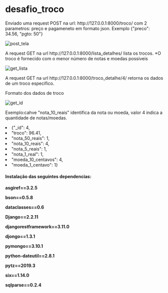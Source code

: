 # desafio_troco

<p>Enviado uma request POST na url: http://127.0.0.1:8000/troco/ com 2 parametros: preço e pagameneto em formato json. Exemplo {"preco": 34.56, "pgto: 50"}</p>

![post_tela](https://github.com/ismaemahh/desafio_troco/blob/master/Post_tela.JPG)

<p>A request GET na url http://127.0.0.1:8000/lista_detalhes/  lista os trocos. *O troco é fornecido com o menor número de notas e moedas possiveis</p>

![get_lista](https://github.com/ismaemahh/desafio_troco/blob/master/GET_lista_tela.JPG)

<p>A request GET na url http://127.0.0.1:8000/troco_detalhe/4/ retorna os dados de um troco especifico.</p>
<p>Formato dos dados de troco</p>

![get_id](https://github.com/ismaemahh/desafio_troco/blob/master/GET_getID_tela.JPG)

<p>Exemplo:cahve "nota_10_reais" identifica da nota ou moeda, valor 4 indica a quantidade de notas/moedas.</p>
<p>  
  <li>{"_id": 4,</li>
  <li>"troco": 96.41,</li>
  <li>"nota_50_reais": 1,</li>
  <li>"nota_10_reais": 4,</li> 
  <li>"nota_5_reais": 1,</li> 
  <li>"nota_1_real": 1,</li>
  <li>"moeda_10_centavos": 4,</li> 
  <li>"moeda_1_centavo": 1}</li>  
</p>


<h4>Instalação das seguintes dependencias:<h4>
<p>asgiref==3.2.5<p>
<p>bson==0.5.8<p>
<p>dataclasses==0.6<p>
<p>Django==2.2.11<p>
<p>djangorestframework==3.11.0<p>
<p>djongo==1.3.1<p>
<p>pymongo==3.10.1<p>
<p>python-dateutil==2.8.1<p>
<p>pytz==2019.3<p>
<p>six==1.14.0<p>
<p>sqlparse==0.2.4<p>

